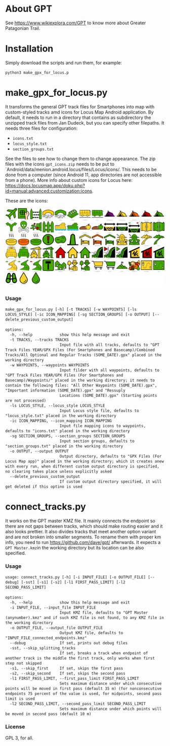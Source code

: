 # About GPT #
See https://www.wikiexplora.com/GPT to know more about Greater Patagonian Trail.
# Installation #
Simply download the scripts and run them, for example:
```
python3 make_gpx_for_locus.p
```

# make_gpx_for_locus.py #

It transforms the general GPT track files for Smartphones into map with custom-styled tracks amd icons for Locus Map Android application. By default, it needs to run in a directory that contains as subdirectory the unzipped track files from Jan Dudeck, but you can specify other filepaths. It needs three files for configuration:
* `icons.txt`
* `locus_style.txt`
* `section_groups.txt`
  
See the files to see how to change them to change appearance. The zip files with the icons `gpt_icons.zip` needs to be put  to `Android/data/menion.android.locus/files/Locus/icons/. This needs to be done from a computer (since Android 11, app directories are not accessible from a phone). More info about custom icons for Locus here: https://docs.locusmap.app/doku.php?id=manual:advanced:customization:icons.

These are the icons:

![alt text](https://github.com/felagund/gpt_scripts/blob/master/Screenshots/alll_icons.png?raw=true)

### Usage ###
```
make_gpx_for_locus.py [-h] [-t TRACKS] [-w WAYPOINTS] [-ls LOCUS_STYLE] [-ic ICON_MAPPING] [-sg SECTION_GROUPS] [-o OUTPUT] [--delete_previous_custom_output]

options:
  -h, --help            show this help message and exit
  -t TRACKS, --tracks TRACKS
                        Input file with all tracks, defaults to "GPT Track Files YEAR/GPX Files (For Smartphones and Basecamp)/Combined Tracks/All Optional and Regular Tracks (SOME_DATE).gpx" placed in the working directory
  -w WAYPOINTS, --waypoints WAYPOINTS
                        Input filder with all waypoints, defaults to "GPT Track Files YEAR/GPX Files (For Smartphones and Basecamp)/Waypoints/" placed in the working directory; it needs to contain the following files: "All Other Waypoints (SOME_DATE).gpx", "Important information (SOME_DATE).gpx" and "Ressuply
                        Locations (SOME_DATE).gpx" (Starting points are not processed)
  -ls LOCUS_STYLE, --locus_style LOCUS_STYLE
                        Input Locus style file, defaults to "locus_style.txt" placed in the working directory
  -ic ICON_MAPPING, --icon_mapping ICON_MAPPING
                        Input file mapping icons to waypoints, defaults to "icons.txt" placed in the working directory
  -sg SECTION_GROUPS, --section_groups SECTION_GROUPS
                        Input section groups, defaults to "section_groups.txt" placed in the working directory
  -o OUTPUT, --output OUTPUT
                        Output directory, defaults to "GPX Files (For Locus Map app)" placed in the working directory; which it creates anew with every run, when different custom output directory is specified, no clearing takes place unless explicitly asked
  --delete_previous_custom_output
                        If custom output directory specified, it will get deleted if this optino is used
```

# connect_tracks.py #

It works on the GPT master KMZ file. It mainly connects the endpoint so there are not gaps between tracks, which should make routing easier and it also looks prettier. It also divides tracks that meet another option variant and are not broken into smaller segments. To rename them with proper km info, you need to run https://github.com/dave/gpt/ afterwards. It expects a `GPT Master.kmz`in the working directory but its location can be also specified.

### Usage
```
usage: connect_tracks.py [-h] [-i INPUT_FILE] [-o OUTPUT_FILE] [--debug] [-sst] [-s1] [-s2] [-l1 FIRST_PASS_LIMIT] [-l2 SECOND_PASS_LIMIT]

options:
  -h, --help            show this help message and exit
  -i INPUT_FILE, --input_file INPUT_FILE
                        Input KMZ file, defaults to "GPT Master (anynumber).kmz" and if such KMZ file is not found, to any KMZ file in the working directory
  -o OUTPUT_FILE, --output_file OUTPUT_FILE
                        Output KMZ file, defaults to "INPUT_FILE_connected_endpoints.kmz"
  --debug               If set, prints out debug files
  -sst, --skip_splitting_tracks
                        If set, breaks a track when endpoint of another track is the middle the first track, only works when first step not skipped
  -s1, --skip_first     If set, skips the first pass
  -s2, --skip_second    If set, skips the second pass
  -l1 FIRST_PASS_LIMIT, --first_pass_limit FIRST_PASS_LIMIT
                        Sets maximum distance under which consecutive points will be moved in first pass (default 35 m) (for nonconsecutive endpoints 75 percent of the value is used, for midpoints, second pass limit is used
  -l2 SECOND_PASS_LIMIT, --second_pass_limit SECOND_PASS_LIMIT
                        Sets maximum distance under which points will be moved in second pass (default 10 m)
```

### License ###
GPL 3, for all.
